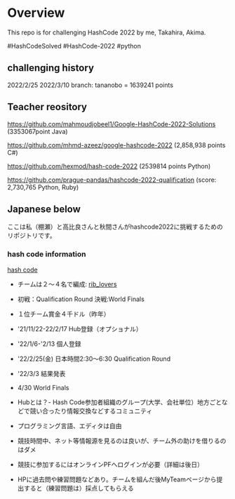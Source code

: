 # Overview

This repo is for challenging HashCode 2022 by me, Takahira, Akima.

#HashCodeSolved
#HashCode-2022
#python

## challenging history
2022/2/25 
2022/3/10 branch: tananobo = 1639241 points

## Teacher reository

https://github.com/mahmoudjobeel1/Google-HashCode-2022-Solutions (3353067point Java)

https://github.com/mhmd-azeez/google-hashcode-2022 (2,858,938 points C#)

https://github.com/hexmod/hash-code-2022 (2539814 points Python)

https://github.com/prague-pandas/hashcode-2022-qualification (score: 2,730,765 Python, Ruby)

## Japanese below

ここは私（棚瀬）と高比良さんと秋間さんがhashcode2022に挑戦するためのリポジトリです。

### hash code information

[hash code](https://codingcompetitions.withgoogle.com/hashcode/)

- チームは２〜４名で編成: [rib_lovers](https://codingcompetitions.withgoogle.com/hashcode/jointeam/00000000008caae7/00000000008fcb65/b59fda0d33f9e376)

- 初戦：Qualification Round 決戦:World Finals

- １位チーム賞金４千ドル（昨年）

- '21/11/22-22/2/17 Hub登録（オプショナル）

- '22/1/6-'2/13 個人登録

- '22/2/25(金) 日本時間2:30〜6:30 Qualification Round

- '22/3/3 結果発表

- 4/30 World Finals

- Hubとは？- Hash Code参加者組織のグループ(大学、会社単位）地方ごとなどで競い合ったり情報交換などするコミュニティ

- プログラミング言語、エディタは自由

- 競技時間中、ネット等情報源を見るのは良いが、チーム外の助けを借りるのはダメ

- 競技に参加するにはオンラインPFへログインが必要（詳細は後日）

- HPに過去問や練習問題などあり。チームを組んだ後MyTeamページから提出すると（練習問題は）採点してもらえる
